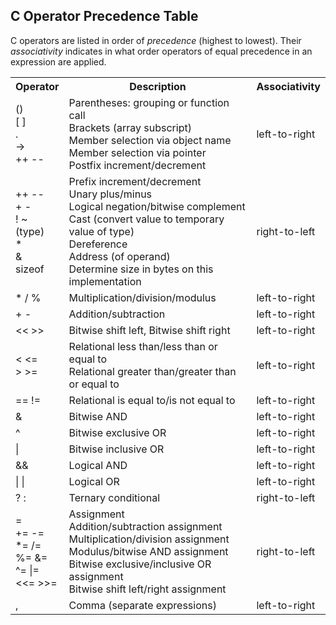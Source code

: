 <body>
  
<h2>C Operator Precedence Table</h2>
<p>C operators are listed in order of <i>precedence</i> (highest to lowest). Their <i>associativity</i>
indicates in what order operators of equal precedence in an expression are applied.</p>

<table style="width:100%">
  <tr>
    <th>Operator</th>
    <th>Description</th>
    <th>Associativity</th>
  </tr>
  <tr>
    <td>
()<br>
[ ]<br>
.<br>
-><br>
++ --</td>
    <td>Parentheses: grouping or function call<br>
Brackets (array subscript)<br>
Member selection via object name<br>
Member selection via pointer<br>
Postfix increment/decrement</td>
    <td>left-to-right</td>
  </tr>
  <tr>
    <td>
      ++ --<br>
      + -<br>
      ! ~<br>
      (type)<br>
      *<br>
      &<br>
      sizeof<br>
	</td>
    <td>Prefix increment/decrement<br>
        Unary plus/minus<br>
        Logical negation/bitwise complement<br>
        Cast (convert value to temporary value of type)<br>
        Dereference<br>
        Address (of operand)<br>
        Determine size in bytes on this implementation<br>
    </td>
    <td>right-to-left</td>
  </tr>
  <tr>
  	<td>* / %</td>
    <td>Multiplication/division/modulus</td>
    <td>left-to-right</td>
  </tr>
    <tr>
  	<td>+ -</td>
    <td>Addition/subtraction</td>
    <td>left-to-right</td>
  </tr>
    <tr>
  	<td><< >></td>
    <td>Bitwise shift left, Bitwise shift right </td>
    <td>left-to-right</td>
  </tr>
    <tr>
  	<td>
    < <=<br>
	> >=<br>
    </td>
    <td>Relational less than/less than or equal to<br>
      	Relational greater than/greater than or equal to<br>
    </td>
    <td>left-to-right</td>
  </tr>
    <tr>
  	<td>== !=</td>
    <td>Relational is equal to/is not equal to</td>
    <td>left-to-right</td>
  </tr>
    <tr>
  	<td>&</td>
    <td>Bitwise AND</td>
    <td>left-to-right</td>
  </tr>
    <tr>
  	<td>^</td>
    <td>Bitwise exclusive OR</td>
    <td>left-to-right</td>
  </tr>
    <tr>
  	<td>|</td>
    <td>Bitwise inclusive OR</td>
    <td>left-to-right</td>
  </tr>
    <tr>
  	<td>&&</td>
    <td>Logical AND</td>
    <td>left-to-right</td>
  </tr>
    <tr>
  	<td>| |</td>
    <td>Logical OR</td>
    <td>left-to-right</td>
  </tr>
    <tr>
  	<td>? :</td>
    <td>Ternary conditional</td>
    <td>right-to-left</td>
  </tr>
    <tr>
  	<td>=<br>
      += -=<br>
      *= /=<br>
      %= &=<br>
      ^= |=<br>
      <<= >>=<br>
	</td>
    <td>Assignment<br>
      Addition/subtraction assignment<br>
      Multiplication/division assignment<br>
      Modulus/bitwise AND assignment<br>
      Bitwise exclusive/inclusive OR assignment<br>
      Bitwise shift left/right assignment<br>
	</td>
    <td>right-to-left</td>
  </tr>
    <tr>
  	<td>,</td>
    <td>Comma (separate expressions)</td>
    <td>left-to-right</td>
  </tr>
</table>

</body>

